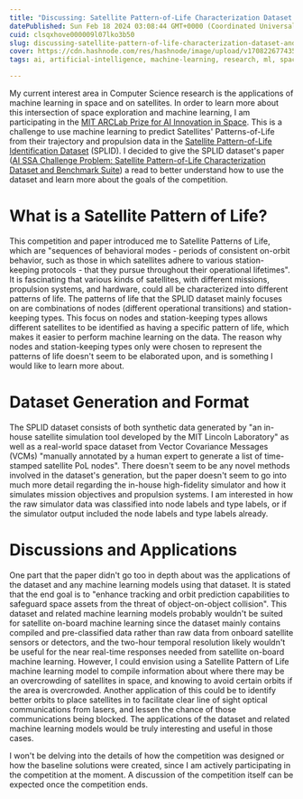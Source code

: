 ```yaml
---
title: "Discussing: Satellite Pattern-of-Life Characterization Dataset and Benchmark Suite"
datePublished: Sun Feb 18 2024 03:08:44 GMT+0000 (Coordinated Universal Time)
cuid: clsqxhove000009l07lko3b50
slug: discussing-satellite-pattern-of-life-characterization-dataset-and-benchmark-suite
cover: https://cdn.hashnode.com/res/hashnode/image/upload/v1708226774359/94f04bda-759a-4153-95f7-e27dcf4b9884.jpeg
tags: ai, artificial-intelligence, machine-learning, research, ml, space, satellite, paper-review, dataset-for-machine-learning

---
```


My current interest area in Computer Science research is the applications of machine learning in space and on satellites. In order to learn more about this intersection of space exploration and machine learning, I am participating in the [MIT ARCLab Prize for AI Innovation in Space](https://aeroastro.mit.edu/news-impact/mit-arclab-prize-for-space-ai-innovation/). This is a challenge to use machine learning to predict Satellites' Patterns-of-Life from their trajectory and propulsion data in the [Satellite Pattern-of-Life Identification Dataset](https://github.com/ARCLab-MIT/splid-devkit) (SPLID). I decided to give the SPLID dataset's paper ([AI SSA Challenge Problem: Satellite Pattern-of-Life Characterization Dataset and Benchmark Suite](https://www.researchgate.net/publication/374083350_AI_SSA_Challenge_Problem_Satellite_Pattern-of-Life_Characterization_Dataset_and_Benchmark_Suite)) a read to better understand how to use the dataset and learn more about the goals of the competition.

# What is a Satellite Pattern of Life?

This competition and paper introduced me to Satellite Patterns of Life, which are "sequences of behavioral modes - periods of consistent on-orbit behavior, such as those in which satellites adhere to various station-keeping protocols - that they pursue throughout their operational lifetimes". It is fascinating that various kinds of satellites, with different missions, propulsion systems, and hardware, could all be characterized into different patterns of life. The patterns of life that the SPLID dataset mainly focuses on are combinations of nodes (different operational transitions) and station-keeping types. This focus on nodes and station-keeping types allows different satellites to be identified as having a specific pattern of life, which makes it easier to perform machine learning on the data. The reason why nodes and station-keeping types only were chosen to represent the patterns of life doesn't seem to be elaborated upon, and is something I would like to learn more about.

# Dataset Generation and Format

The SPLID dataset consists of both synthetic data generated by "an in-house satellite simulation tool developed by the MIT Lincoln Laboratory" as well as a real-world space dataset from Vector Covariance Messages (VCMs) "manually annotated by a human expert to generate a list of time-stamped satellite PoL nodes". There doesn't seem to be any novel methods involved in the dataset's generation, but the paper doesn't seem to go into much more detail regarding the in-house high-fidelity simulator and how it simulates mission objectives and propulsion systems. I am interested in how the raw simulator data was classified into node labels and type labels, or if the simulator output included the node labels and type labels already.

# Discussions and Applications

One part that the paper didn't go too in depth about was the applications of the dataset and any machine learning models using that dataset. It is stated that the end goal is to "enhance tracking and orbit prediction capabilities to safeguard space assets from the threat of object-on-object collision". This dataset and related machine learning models probably wouldn't be suited for satellite on-board machine learning since the dataset mainly contains compiled and pre-classified data rather than raw data from onboard satellite sensors or detectors, and the two-hour temporal resolution likely wouldn't be useful for the near real-time responses needed from satellite on-board machine learning. However, I could envision using a Satellite Pattern of Life machine learning model to compile information about where there may be an overcrowding of satellites in space, and knowing to avoid certain orbits if the area is overcrowded. Another application of this could be to identify better orbits to place satellites in to facilitate clear line of sight optical communications from lasers, and lessen the chance of those communications being blocked. The applications of the dataset and related machine learning models would be truly interesting and useful in those cases.

I won't be delving into the details of how the competition was designed or how the baseline solutions were created, since I am actively participating in the competition at the moment. A discussion of the competition itself can be expected once the competition ends.